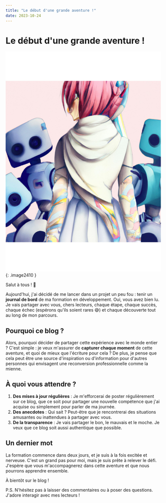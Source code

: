 ```yaml
---
title: "Le début d'une grande aventure !"
date: 2023-10-24
---
```


# Le début d'une grande aventure !

![Image debut aventure!](/assets/images/2023/24102023.jpg){: .image2410 }

Salut à tous ! 🚀

Aujourd'hui, j'ai décidé de me lancer dans un projet un peu fou : tenir un **journal de bord** de ma formation en développement. Oui, vous avez bien lu. Je vais partager avec vous, chers lecteurs, chaque étape, chaque succès, chaque échec (espérons qu'ils soient rares 😅) et chaque découverte tout au long de mon parcours.

## Pourquoi ce blog ?

Alors, pourquoi décider de partager cette expérience avec le monde entier ? C'est simple : je veux m'assurer de **capturer chaque moment** de cette aventure, et quoi de mieux que l'écriture pour cela ? De plus, je pense que cela peut être une source d'inspiration ou d'information pour d'autres personnes qui envisagent une reconversion professionnelle comme la mienne.

## À quoi vous attendre ?

1. **Des mises à jour régulières** : Je m'efforcerai de poster régulièrement sur ce blog, que ce soit pour partager une nouvelle compétence que j'ai acquise ou simplement pour parler de ma journée.
2. **Des anecdotes** : Qui sait ? Peut-être que je rencontrerai des situations amusantes ou inattendues à partager avec vous.
3. **De la transparence** : Je vais partager le bon, le mauvais et le moche. Je veux que ce blog soit aussi authentique que possible.

## Un dernier mot

La formation commence dans deux jours, et je suis à la fois excitée et nerveuse. C'est un grand pas pour moi, mais je suis prête à relever le défi. J'espère que vous m'accompagnerez dans cette aventure et que nous pourrons apprendre ensemble.

À bientôt sur le blog !

P.S. N'hésitez pas à laisser des commentaires ou à poser des questions. J'adore interagir avec mes lecteurs !

